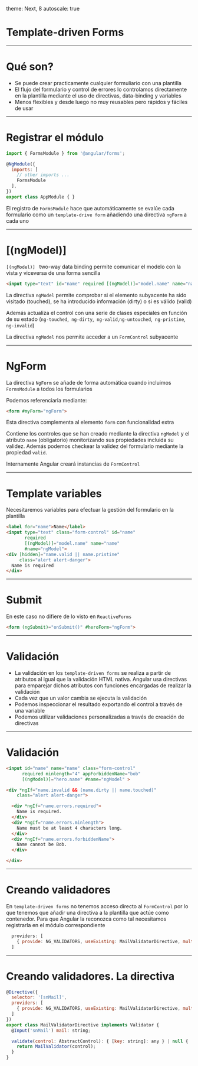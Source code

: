  theme: Next, 8
autoscale: true

# Template-driven Forms

---

# Qué son?

- Se puede crear practicamente cualquier formuliario con una plantilla
- El flujo del formulario y control de errores lo controlamos directamente en la plantilla mediante el uso de directivas, data-binding y variables
- Menos flexibles y desde luego no muy reusables pero rápidos y fáciles de usar

---

# Registrar el módulo

```javascript
import { FormsModule } from '@angular/forms';

@NgModule({
  imports: [
    // other imports ...
    FormsModule
  ],
})
export class AppModule { }
```

El registro de `FormsModule` hace que automáticamente se evalúe cada formulario como un `template-drive form` añadiendo una directiva `ngForm` a cada uno		

------

# [(ngModel)]

`[(ngModel)] ` two-way data binding permite comunicar el modelo con la vista y viceversa de una forma sencilla

```html
<input type="text" id="name" required [(ngModel)]="model.name" name="name">
```

La directiva `ngModel` permite comprobar si el elemento subyacente ha sido visitado (touched), se ha introducido información (dirty) o si es válido (valid)

Además actualiza el control con una serie de clases especiales en función de su estado (`ng-touched`,` ng-dirty`,` ng-valid`,`ng-untouched`,` ng-pristine`,` ng-invalid`)

La directiva `ngModel` nos permite acceder a un `FormControl` subyacente

---

# NgForm

La directiva `NgForm` se añade de forma automática cuando incluimos `FormsModule` a todos los formularios

Podemos referenciarla mediante:

```html
<form #myForm="ngForm">
```

Esta directiva complementa al elemento  `form`  con funcionalidad extra

Contiene los controles que se han creado mediante la directiva  `ngModel`  y el atributo  `name` (obligatorio) monitorizando sus propiedades incluida su validez. Además podemos checkear la validez del formulario mediante la propiedad  `valid`.

Internamente Angular creará instancias de `FormControl`

---

# Template variables

Necesitaremos variables para efectuar la gestión del formulario en la plantilla

```html
<label for="name">Name</label>
<input type="text" class="form-control" id="name"
       required
       [(ngModel)]="model.name" name="name"
       #name="ngModel">
<div [hidden]="name.valid || name.pristine"
     class="alert alert-danger">
  Name is required
</div>
```

---

# Submit

En este caso no difiere de lo visto en `ReactiveForms`

```html
<form (ngSubmit)="onSubmit()" #heroForm="ngForm">
```

---

# Validación

- La validación en los `template-driven forms` se realiza a partir de atributos al igual que la validación HTML nativa. Angular usa directivas para emparejar dichos atributos con funciones encargadas de realizar la validación
- Cada vez que un valor cambia se ejecuta la validación 
- Podemos inspeccionar el resultado exportando el control a través de una variable
- Podemos utilizar validaciones personalizadas a través de creación de directivas

---

# Validación

```html
<input id="name" name="name" class="form-control"
      required minlength="4" appForbiddenName="bob"
      [(ngModel)]="hero.name" #name="ngModel" >

<div *ngIf="name.invalid && (name.dirty || name.touched)"
    class="alert alert-danger">

  <div *ngIf="name.errors.required">
    Name is required.
  </div>
  <div *ngIf="name.errors.minlength">
    Name must be at least 4 characters long.
  </div>
  <div *ngIf="name.errors.forbiddenName">
    Name cannot be Bob.
  </div>

</div>
```

---

# Creando validadores

En `template-driven forms` no tenemos acceso directo al `FormControl` por lo que tenemos que añadir una directiva a la plantilla que actúe como contenedor. Para que Angular la reconozca como tal necesitamos registrarla en el módulo correspondiente


```javascript
  providers: [
    { provide: NG_VALIDATORS, useExisting: MailValidatorDirective, multi: true }
  ]
```

---

# Creando validadores. La directiva

```javascript
@Directive({
  selector: '[snMail]',
  providers: [
    { provide: NG_VALIDATORS, useExisting: MailValidatorDirective, multi: true }
  ]
})
export class MailValidatorDirective implements Validator {
  @Input('snMail') mail: string;

  validate(control: AbstractControl): { [key: string]: any } | null {
    return MailValidator(control);
  }
}
```
